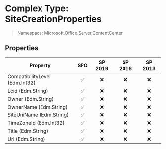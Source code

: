 # Complex Type: SiteCreationProperties

> Namespace: Microsoft.Office.Server.ContentCenter

## Properties

Property | SPO | SP 2019 | SP 2016 | SP 2013
----------|:---:|:-------:|:-------:|:-------:
CompatibilityLevel (Edm.Int32) | ✅ | ❌ | ❌ | ❌
Lcid (Edm.String) | ✅ | ❌ | ❌ | ❌
Owner (Edm.String) | ✅ | ❌ | ❌ | ❌
OwnerName (Edm.String) | ✅ | ❌ | ❌ | ❌
SiteUniName (Edm.String) | ✅ | ❌ | ❌ | ❌
TimeZoneId (Edm.Int32) | ✅ | ❌ | ❌ | ❌
Title (Edm.String) | ✅ | ❌ | ❌ | ❌
Url (Edm.String) | ✅ | ❌ | ❌ | ❌